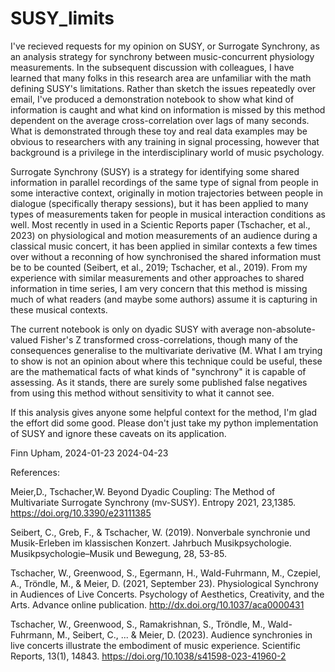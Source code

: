 # SUSY_limits

I've recieved requests for my opinion on SUSY, or Surrogate Synchrony, as an analysis strategy for synchrony between music-concurrent physiology measurements. In the subsequent discussion with colleagues, I have learned that many folks in this research area are unfamiliar with the math defining SUSY's limitations. Rather than sketch the issues repeatedly over email, I've produced a demonstration notebook to show what kind of information is caught and what kind on information is missed by this method dependent on the average cross-correlation over lags of many seconds. What is demonstrated through these toy and real data examples may be obvious to researchers with any training in signal processing, however that background is a privilege in the interdisciplinary world of music psychology. 

Surrogate Synchrony (SUSY) is a strategy for identifying some shared information in parallel recordings of the same type of signal from people in some interactive context, originally in motion trajectories between people in dialogue (specifically therapy sessions), but it has been applied to many types of measurements taken for people in musical interaction conditions as well. Most recently in used in a Scientic Reports paper (Tschacher, et al., 2023) on physiological and motion measurements of an audience during a classical music concert, it has been applied in similar contexts a few times over without a reconning of how synchronised the shared information must be to be counted (Seibert, et al., 2019; Tschacher, et al., 2019). From my experience with similar measurements and other approaches to shared information in time series, I am very concern that this method is missing much of what readers (and maybe some authors) assume it is capturing in these musical contexts.

The current notebook is only on dyadic SUSY with average non-absolute-valued Fisher's Z transformed cross-correlations, though many of the consequences generalise to the multivariate derivative (M. What I am trying to show is not an opinion about where this technique could be useful, these are the mathematical facts of what kinds of "synchrony" it is capable of assessing. As it stands, there are surely some published false negatives from using this method without sensitivity to what it cannot see. 

If this analysis gives anyone some helpful context for the method, I'm glad the effort did some good. Please don't just take my python implementation of SUSY and ignore these caveats on its application. 

Finn Upham, 2024-01-23
			2024-04-23


References: 

Meier,D., Tschacher,W. Beyond Dyadic Coupling: The Method of Multivariate Surrogate Synchrony (mv-SUSY). Entropy 2021, 23,1385. https://doi.org/10.3390/e23111385

Seibert, C., Greb, F., & Tschacher, W. (2019). Nonverbale synchronie und Musik-Erleben im klassischen Konzert. Jahrbuch Musikpsychologie. Musikpsychologie–Musik und Bewegung, 28, 53-85.

Tschacher, W., Greenwood, S., Egermann, H., Wald-Fuhrmann, M., Czepiel, A., Tröndle, M., & Meier, D. (2021, September 23). Physiological Synchrony in Audiences of Live Concerts. Psychology of Aesthetics, Creativity, and the Arts. Advance online publication. http://dx.doi.org/10.1037/aca0000431

Tschacher, W., Greenwood, S., Ramakrishnan, S., Tröndle, M., Wald-Fuhrmann, M., Seibert, C., ... & Meier, D. (2023). Audience synchronies in live concerts illustrate the embodiment of music experience. Scientific Reports, 13(1), 14843.
https://doi.org/10.1038/s41598-023-41960-2 








